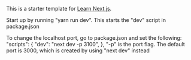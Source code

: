 This is a starter template for [Learn Next.js](https://nextjs.org/learn).

Start up by running "yarn run dev". This starts the "dev" script in package.json

To change the localhost port, go to package.json and set the following:
"scripts": {
    "dev": "next dev -p 3100",
},
"-p" is the port flag. The default port is 3000, which is created by using "next dev" instead


